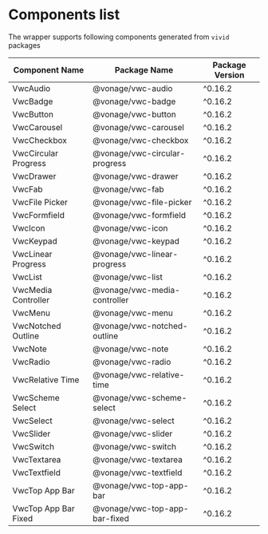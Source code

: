 # Components list
The wrapper supports following components generated from `vivid` packages

| Component Name | Package Name | Package Version |
|----------------|--------------|-----------------|
| VwcAudio | @vonage/vwc-audio | ^0.16.2 |
| VwcBadge | @vonage/vwc-badge | ^0.16.2 |
| VwcButton | @vonage/vwc-button | ^0.16.2 |
| VwcCarousel | @vonage/vwc-carousel | ^0.16.2 |
| VwcCheckbox | @vonage/vwc-checkbox | ^0.16.2 |
| VwcCircular Progress | @vonage/vwc-circular-progress | ^0.16.2 |
| VwcDrawer | @vonage/vwc-drawer | ^0.16.2 |
| VwcFab | @vonage/vwc-fab | ^0.16.2 |
| VwcFile Picker | @vonage/vwc-file-picker | ^0.16.2 |
| VwcFormfield | @vonage/vwc-formfield | ^0.16.2 |
| VwcIcon | @vonage/vwc-icon | ^0.16.2 |
| VwcKeypad | @vonage/vwc-keypad | ^0.16.2 |
| VwcLinear Progress | @vonage/vwc-linear-progress | ^0.16.2 |
| VwcList | @vonage/vwc-list | ^0.16.2 |
| VwcMedia Controller | @vonage/vwc-media-controller | ^0.16.2 |
| VwcMenu | @vonage/vwc-menu | ^0.16.2 |
| VwcNotched Outline | @vonage/vwc-notched-outline | ^0.16.2 |
| VwcNote | @vonage/vwc-note | ^0.16.2 |
| VwcRadio | @vonage/vwc-radio | ^0.16.2 |
| VwcRelative Time | @vonage/vwc-relative-time | ^0.16.2 |
| VwcScheme Select | @vonage/vwc-scheme-select | ^0.16.2 |
| VwcSelect | @vonage/vwc-select | ^0.16.2 |
| VwcSlider | @vonage/vwc-slider | ^0.16.2 |
| VwcSwitch | @vonage/vwc-switch | ^0.16.2 |
| VwcTextarea | @vonage/vwc-textarea | ^0.16.2 |
| VwcTextfield | @vonage/vwc-textfield | ^0.16.2 |
| VwcTop App Bar | @vonage/vwc-top-app-bar | ^0.16.2 |
| VwcTop App Bar Fixed | @vonage/vwc-top-app-bar-fixed | ^0.16.2 |